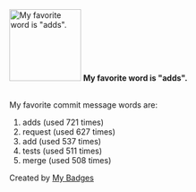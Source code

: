 <img src="https://my-badges.github.io/my-badges/favorite-word.png" alt="My favorite word is &quot;adds&quot;." title="My favorite word is &quot;adds&quot;." width="128">
<strong>My favorite word is &quot;adds&quot;.</strong>
<br><br>

My favorite commit message words are:

1. adds (used 721 times)
2. request (used 627 times)
3. add (used 537 times)
4. tests (used 511 times)
5. merge (used 508 times)


Created by <a href="https://github.com/my-badges/my-badges">My Badges</a>